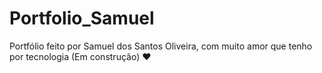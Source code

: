 # Portfolio_Samuel
Portfólio feito por Samuel dos Santos Oliveira, com muito amor que tenho por tecnologia (Em construção) ❤
